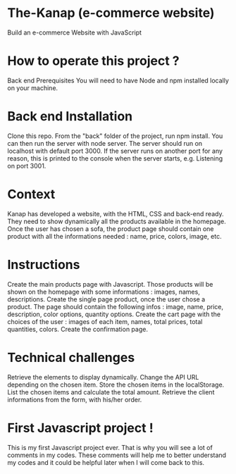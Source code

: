 # The-Kanap (e-commerce website)
Build an e-commerce Website with JavaScript

# How to operate this project ?
Back end Prerequisites You will need to have Node and npm installed locally on your machine.

# Back end Installation
Clone this repo. From the "back" folder of the project, run npm install. You can then run the server with node server. The server should run on localhost with default port 3000. If the server runs on another port for any reason, this is printed to the console when the server starts, e.g. Listening on port 3001.

# Context
Kanap has developed a website, with the HTML, CSS and back-end ready. They need to show dynamically all the products available in the homepage. Once the user has chosen a sofa, the product page should contain one product with all the informations needed : name, price, colors, image, etc.

# Instructions
Create the main products page with Javascript. Those products will be shown on the homepage with some informations : images, names, descriptions. Create the single page product, once the user chose a product. The page should contain the following infos : image, name, price, description, color options, quantity options. Create the cart page with the choices of the user : images of each item, names, total prices, total quantities, colors. Create the confirmation page.

# Technical challenges
Retrieve the elements to display dynamically. Change the API URL depending on the chosen item. Store the chosen items in the localStorage. List the chosen items and calculate the total amount. Retrieve the client informations from the form, with his/her order.

# First Javascript project !
This is my first Javascript project ever. That is why you will see a lot of comments in my codes. These comments will help me to better understand my codes and it could be helpful later when I will come back to this.
